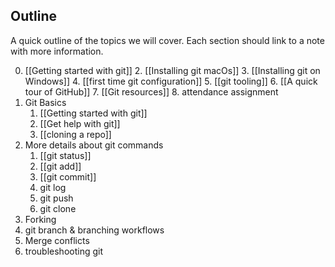 ## Outline
A quick outline of the topics we will cover. Each section should link to a note with more information.

0. [[Getting started with git]]
	2. [[Installing git macOs]]
	3. [[Installing git on Windows]]
	4. [[first time git configuration]]
	5. [[git tooling]]
	6. [[A quick tour of GitHub]]
	7. [[Git resources]]
	8. attendance assignment
1. Git Basics
	1. [[Getting started with git]]
	2. [[Get help with git]]
	3. [[cloning a repo]]
2. More details about git commands
	1. [[git status]]
	2. [[git add]]
	3. [[git commit]]
	4. git log
	5. git push
	6. git clone
3. Forking
4. git branch & branching workflows
5. Merge conflicts
6. troubleshooting git